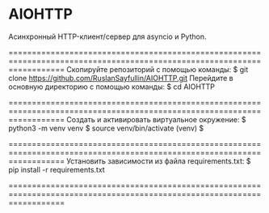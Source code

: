 # AIOHTTP
Асинхронный HTTP-клиент/сервер для asyncio и Python.


========================================================================================================================
Скопируйте репозиторий с помощью команды:
$ git clone https://github.com/RuslanSayfullin/AIOHTTP.git
Перейдите в основную директорию с помощью команды: 
$ cd AIOHTTP

========================================================================================================================
Создать и активировать виртуальное окружение:
$ python3 -m venv venv
$ source venv/bin/activate
(venv) $

========================================================================================================================
Установить зависимости из файла requirements.txt:
$ pip install -r requirements.txt

========================================================================================================================